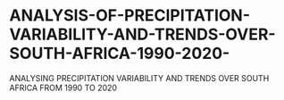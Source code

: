 # ANALYSIS-OF-PRECIPITATION-VARIABILITY-AND-TRENDS-OVER-SOUTH-AFRICA-1990-2020-
ANALYSING PRECIPITATION VARIABILITY AND TRENDS OVER SOUTH AFRICA FROM 1990 TO 2020
